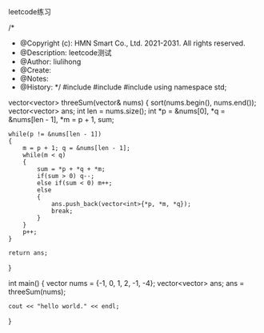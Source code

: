 leetcode练习


/*
 * @Copyright (c): HMN Smart Co., Ltd. 2021-2031. All rights reserved.
 * @Description: leetcode测试
 * @Author: liulihong
 * @Create: 
 * @Notes: 
 * @History: 
 */
#include <iostream>
#include <vector>
#include <algorithm>
using namespace std;

vector<vector<int>> threeSum(vector<int>& nums) 
{
    sort(nums.begin(), nums.end());
    vector<vector<int>> ans;
    int len = nums.size();
    int *p = &nums[0], *q = &nums[len - 1], *m = p + 1, sum;


    while(p != &nums[len - 1])
    {
        m = p + 1; q = &nums[len - 1];
        while(m < q)
        {
            sum = *p + *q + *m;
            if(sum > 0) q--;
            else if(sum < 0) m++;
            else
            {
                ans.push_back(vector<int>{*p, *m, *q});
                break;
            }
        }
        p++;
    }

    return ans;
}


int main()
{
    vector<int> nums = {-1, 0, 1, 2, -1, -4};
    vector<vector<int>> ans;
    ans = threeSum(nums);

    cout << "hello world." << endl;
}
